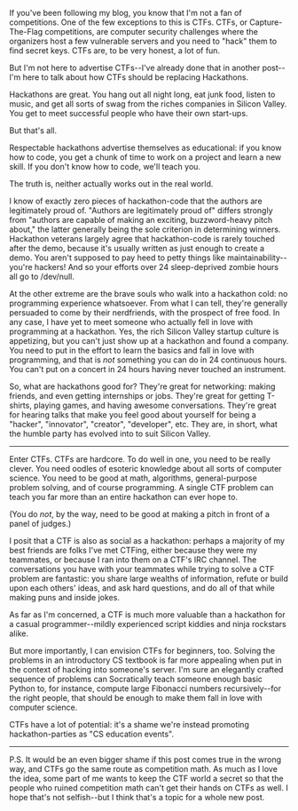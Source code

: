 If you've been following my blog, you know that I'm not a fan of competitions.
One of the few exceptions to this is CTFs. CTFs, or Capture-The-Flag
competitions, are computer security challenges where the organizers host a few
vulnerable servers and you need to "hack" them to find secret keys. CTFs are,
to be very honest, a lot of fun.

But I'm not here to advertise CTFs--I've already done that in another post--I'm
here to talk about how CTFs should be replacing Hackathons.

Hackathons are great. You hang out all night long, eat junk food, listen to
music, and get all sorts of swag from the riches companies in Silicon Valley.
You get to meet successful people who have their own start-ups.

But that's all.

Respectable hackathons advertise themselves as educational: if you know how to
code, you get a chunk of time to work on a project and learn a new skill. If
you don't know how to code, we'll teach you.

The truth is, neither actually works out in the real world.

I know of exactly zero pieces of hackathon-code that the authors are
legitimately proud of. "Authors are legitimately proud of" differs strongly
from "authors are capable of making an exciting, buzzword-heavy pitch about,"
the latter generally being the sole criterion in determining winners.
Hackathon veterans largely agree that hackathon-code is rarely touched after
the demo, because it's usually written as just enough to create a demo. You
aren't supposed to pay heed to petty things like maintainability--you're
hackers! And so your efforts over 24 sleep-deprived zombie hours all go to
/dev/null.

At the other extreme are the brave souls who walk into a hackathon cold: no
programming experience whatsoever. From what I can tell, they're generally
persuaded to come by their nerdfriends, with the prospect of free food. In any
case, I have yet to meet someone who actually fell in love with programming at
a hackathon. Yes, the rich Silicon Valley startup culture is appetizing, but
you can't just show up at a hackathon and found a company. You need to put in
the effort to learn the basics and fall in love with programming, and that is
*not* something you can do in 24 continuous hours. You can't put on a concert
in 24 hours having never touched an instrument.

So, what are hackathons good for? They're great for networking: making friends,
and even getting internships or jobs. They're great for getting T-shirts,
playing games, and having awesome conversations. They're great for hearing
talks that make you feel good about yourself for being a "hacker", "innovator",
"creator", "developer", etc. They are, in short, what the humble party has
evolved into to suit Silicon Valley.

---

Enter CTFs. CTFs are hardcore. To do well in one, you need to be really clever.
You need oodles of esoteric knowledge about all sorts of computer science. You
need to be good at math, algorithms, general-purpose problem solving, and of
course programming. A single CTF problem can teach you far more than an entire
hackathon can ever hope to.

(You do *not*, by the way, need to be good at making a pitch in front of a
panel of judges.)

I posit that a CTF is also as social as a hackathon: perhaps a majority of my
best friends are folks I've met CTFing, either because they were my teammates,
or because I ran into them on a CTF's IRC channel. The conversations you have
with your teammates while trying to solve a CTF problem are fantastic: you
share large wealths of information, refute or build upon each others' ideas,
and ask hard questions, and do all of that while making puns and inside jokes.

As far as I'm concerned, a CTF is much more valuable than a hackathon for a
casual programmer--mildly experienced script kiddies and ninja rockstars alike.

But more importantly, I can envision CTFs for beginners, too. Solving the
problems in an introductory CS textbook is far more appealing when put in the
context of hacking into someone's server. I'm sure an elegantly crafted
sequence of problems can Socratically teach someone enough basic Python to, for
instance, compute large Fibonacci numbers recursively--for the right people,
that should be enough to make them fall in love with computer science.

CTFs have a lot of potential: it's a shame we're instead promoting
hackathon-parties as "CS education events".

---

P.S. It would be an even bigger shame if this post comes true in the wrong way,
and CTFs go the same route as competition math. As much as I love the idea,
some part of me wants to keep the CTF world a secret so that the people who
ruined competition math can't get their hands on CTFs as well. I hope that's
not selfish--but I think that's a topic for a whole new post.

